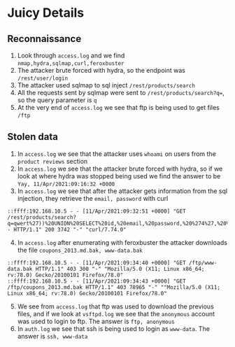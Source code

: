 # Juicy Details


## Reconnaissance
1. Look through `access.log` and we find `nmap,hydra,sqlmap,curl,feroxbuster`
2. The attacker brute forced with hydra, so the endpoint was `/rest/user/login`
3. The attacker used sqlmap to sql inject `/rest/products/search`
4. All the requests sent by sqlmap were sent to `/rest/products/search?q=`, so the query parameter is `q`
5. At the very end of `access.log` we see that ftp is being used to get files `/ftp`

## Stolen data
1. In `access.log` we see that the attacker uses `whoami` on users from the `product reviews` section
2. In `access.log` we see that the attacker brute forced with hydra, so if we look at where hydra was stopped being used we find the answer to be `Yay, 11/Apr/2021:09:16:32 +0000`
3. In `access.log` we see that after the attacker gets information from the sql injection, they retrieve the `email, password` with curl
```
::ffff:192.168.10.5 - - [11/Apr/2021:09:32:51 +0000] "GET /rest/products/search?q=qwert%27))%20UNION%20SELECT%20id,%20email,%20password,%20%274%27,%20%275%27,%20%276%27,%20%277%27,%20%278%27,%20%279%27%20FROM%20Users-- HTTP/1.1" 200 3742 "-" "curl/7.74.0"
```
4. In `access.log` after enumerating with feroxbuster the attacker downloads the file `coupons_2013.md.bak, www-data.bak`
```
::ffff:192.168.10.5 - - [11/Apr/2021:09:34:40 +0000] "GET /ftp/www-data.bak HTTP/1.1" 403 300 "-" "Mozilla/5.0 (X11; Linux x86_64; rv:78.0) Gecko/20100101 Firefox/78.0"
::ffff:192.168.10.5 - - [11/Apr/2021:09:34:43 +0000] "GET /ftp/coupons_2013.md.bak HTTP/1.1" 403 78965 "-" ""Mozilla/5.0 (X11; Linux x86_64; rv:78.0) Gecko/20100101 Firefox/78.0"
```
5. We see from `access.log` that ftp was used to download the previous files, and if we look at `vsftpd.log` we see that the `anonymous` account was used to login to ftp. The answer is `ftp, anonymous`
6. In `auth.log` we see that ssh is being used to login as `www-data`. The answer is `ssh, www-data`
